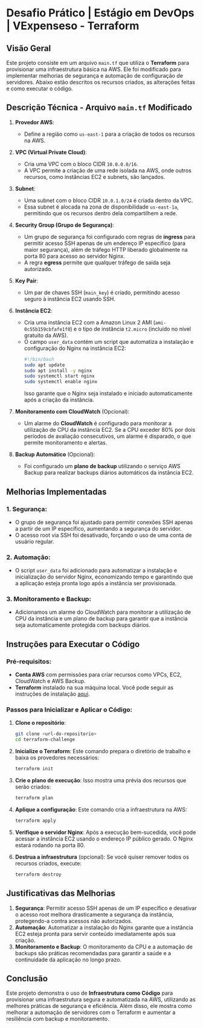 
# Desafio Prático | Estágio em DevOps | VExpenseso - Terraform

## Visão Geral

Este projeto consiste em um arquivo `main.tf` que utiliza o **Terraform** para provisionar uma infraestrutura básica na AWS. Ele foi modificado para implementar melhorias de segurança e automação de configuração de servidores. Abaixo estão descritos os recursos criados, as alterações feitas e como executar o código.

## Descrição Técnica - Arquivo `main.tf` Modificado

1. **Provedor AWS**:
    - Define a região como `us-east-1` para a criação de todos os recursos na AWS.

2. **VPC (Virtual Private Cloud)**:
    - Cria uma VPC com o bloco CIDR `10.0.0.0/16`. 
    - A VPC permite a criação de uma rede isolada na AWS, onde outros recursos, como instâncias EC2 e subnets, são lançados.

3. **Subnet**:
    - Uma subnet com o bloco CIDR `10.0.1.0/24` é criada dentro da VPC.
    - Essa subnet é alocada na zona de disponibilidade `us-east-1a`, permitindo que os recursos dentro dela compartilhem a rede.

4. **Security Group (Grupo de Segurança)**:
    - Um grupo de segurança foi configurado com regras de **ingress** para permitir acesso SSH apenas de um endereço IP específico (para maior segurança), além de tráfego HTTP liberado globalmente na porta 80 para acesso ao servidor Nginx.
    - A regra **egress** permite que qualquer tráfego de saída seja autorizado.

5. **Key Pair**:
    - Um par de chaves SSH (`main_key`) é criado, permitindo acesso seguro à instância EC2 usando SSH.

6. **Instância EC2**:
    - Cria uma instância EC2 com a Amazon Linux 2 AMI (`ami-0c55b159cbfafe1f0`) e o tipo de instância `t2.micro` (incluído no nível gratuito da AWS).
    - O campo `user_data` contém um script que automatiza a instalação e configuração do Nginx na instância EC2:
        ```bash
        #!/bin/bash
        sudo apt update
        sudo apt install -y nginx
        sudo systemctl start nginx
        sudo systemctl enable nginx
        ```
      Isso garante que o Nginx seja instalado e iniciado automaticamente após a criação da instância.
      
7. **Monitoramento com CloudWatch** (Opcional):
    - Um alarme do **CloudWatch** é configurado para monitorar a utilização de CPU da instância EC2. Se a CPU exceder 80% por dois períodos de avaliação consecutivos, um alarme é disparado, o que permite monitoramento e alertas.

8. **Backup Automático** (Opcional):
    - Foi configurado um **plano de backup** utilizando o serviço AWS Backup para realizar backups diários automáticos da instância EC2.

## Melhorias Implementadas

### 1. **Segurança:**
   - O grupo de segurança foi ajustado para permitir conexões SSH apenas a partir de um IP específico, aumentando a segurança do servidor.
   - O acesso root via SSH foi desativado, forçando o uso de uma conta de usuário regular.

### 2. **Automação:**
   - O script `user_data` foi adicionado para automatizar a instalação e inicialização do servidor Nginx, economizando tempo e garantindo que a aplicação esteja pronta logo após a instância ser provisionada.

### 3. **Monitoramento e Backup:**
   - Adicionamos um alarme do CloudWatch para monitorar a utilização de CPU da instância e um plano de backup para garantir que a instância seja automaticamente protegida com backups diários.

## Instruções para Executar o Código

### Pré-requisitos:
- **Conta AWS** com permissões para criar recursos como VPCs, EC2, CloudWatch e AWS Backup.
- **Terraform** instalado na sua máquina local. Você pode seguir as instruções de instalação [aqui](https://learn.hashicorp.com/tutorials/terraform/install-cli).

### Passos para Inicializar e Aplicar o Código:

1. **Clone o repositório**:
    ```bash
    git clone <url-do-repositorio>
    cd terraform-challenge
    ```

2. **Inicialize o Terraform**:
    Este comando prepara o diretório de trabalho e baixa os provedores necessários:
    ```bash
    terraform init
    ```

3. **Crie o plano de execução**:
    Isso mostra uma prévia dos recursos que serão criados:
    ```bash
    terraform plan
    ```

4. **Aplique a configuração**:
    Este comando cria a infraestrutura na AWS:
    ```bash
    terraform apply
    ```

5. **Verifique o servidor Nginx**:
    Após a execução bem-sucedida, você pode acessar a instância EC2 usando o endereço IP público gerado. O Nginx estará rodando na porta 80.

6. **Destrua a infraestrutura** (opcional):
    Se você quiser remover todos os recursos criados, execute:
    ```bash
    terraform destroy
    ```

## Justificativas das Melhorias

1. **Segurança**: Permitir acesso SSH apenas de um IP específico e desativar o acesso root melhora drasticamente a segurança da instância, protegendo-a contra acessos não autorizados.
2. **Automação**: Automatizar a instalação do Nginx garante que a instância EC2 esteja pronta para servir conteúdo imediatamente após sua criação.
3. **Monitoramento e Backup**: O monitoramento da CPU e a automação de backups são práticas recomendadas para garantir a saúde e a continuidade da aplicação no longo prazo.

## Conclusão

Este projeto demonstra o uso de **Infraestrutura como Código** para provisionar uma infraestrutura segura e automatizada na AWS, utilizando as melhores práticas de segurança e eficiência. Além disso, ele mostra como melhorar a automação de servidores com o Terraform e aumentar a resiliência com backup e monitoramento.
